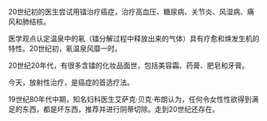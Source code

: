 20世纪初的医生尝试用镭治疗癌症，治疗高血压、糖尿病、关节炎、风湿病、痛风和肺结核。

医学观点认定温泉中的氡（镭分解过程中释放出来的气体）具有疗愈和焕发生机的特性。20世纪初，氡温泉风靡一时。

20世纪20年代，有很多含镭的化妆品面世，包括美容霜、药膏、肥皂和牙膏。

今天，放射性治疗，是癌症的首选疗法。

19世纪80年代中期，知名妇科医生艾萨克·贝克·布朗认为，任何令女性性欲得到满足的东西，都是坏东西，推荐并进行阴蒂切除。走到20世纪还存在。